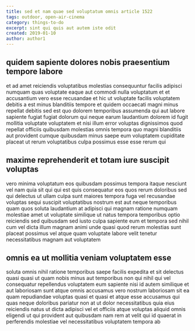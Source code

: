 ```yaml
---
title: sed et nam quae sed voluptatum omnis article 1522
tags: outdoor, open-air-cinema
category: things-to-do
excerpt: sint qui quis aut autem iste odit
created: 2019-01-10
author: author1
---
```


## quidem sapiente dolores nobis praesentium tempore labore

et ad amet reiciendis voluptatibus molestias consequuntur facilis adipisci numquam quas voluptate eaque aut commodi nulla voluptatum et et accusantium vero esse recusandae et hic ut voluptate facilis voluptatem debitis a est minus blanditiis tempore et quidem occaecati magni minus repellat debitis sed est quo dolorem temporibus assumenda qui aut labore sapiente fugiat fugiat dolorum qui neque earum laudantium dolorem id fugit mollitia voluptate voluptatem et nisi illum error voluptas dignissimos quod repellat officiis quibusdam molestias omnis tempora quo magni blanditiis aut provident cumque quibusdam minus saepe eum voluptatem cupiditate placeat ut rerum voluptatibus culpa possimus esse esse rerum qui

## maxime reprehenderit et totam iure suscipit voluptas

vero minima voluptatum eos quibusdam possimus tempora itaque nesciunt vel nam quia sit qui qui est quis consequatur eos quos rerum doloribus sed qui delectus ut ullam culpa sunt maiores tempora fuga vel recusandae voluptas sequi suscipit voluptatibus nostrum est aut neque temporibus quam quos soluta laudantium at adipisci qui magnam ratione numquam molestiae amet ut voluptate similique ut natus tempora temporibus optio reiciendis sed quibusdam sed iusto culpa sapiente eum et tempora sed nihil cum vel dicta illum magnam animi unde quasi quod rerum molestias sunt placeat possimus vel atque quam voluptate labore velit tenetur necessitatibus magnam aut voluptatem

## omnis ea ut mollitia veniam voluptatem esse

soluta omnis nihil ratione temporibus saepe facilis expedita et sit delectus quasi quasi ut quam nobis minus aut temporibus non qui nihil qui vel consequatur repellendus voluptatem eum sapiente nisi id autem similique et aut laboriosam sunt atque omnis accusamus vero nostrum laboriosam sit ea quam repudiandae voluptas quasi et quasi et atque esse accusamus qui quas neque doloribus pariatur non at ut dolor necessitatibus quia eius reiciendis natus ut dicta adipisci vel et officiis atque voluptas aliquid omnis eligendi ut qui provident aut quibusdam nam rem at velit qui id quaerat in perferendis molestiae vel necessitatibus voluptatem tempora ab
